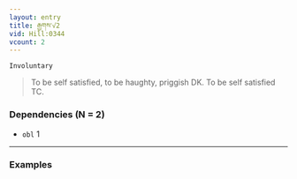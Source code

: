 ```yaml
---
layout: entry
title: རྒྱགས་√2
vid: Hill:0344
vcount: 2
---
```

`Involuntary` 
> To be self satisfied, to be haughty, priggish DK\.
 To be self satisfied TC\.

### Dependencies (N = 2)
* `obl` 1

---

### Examples




